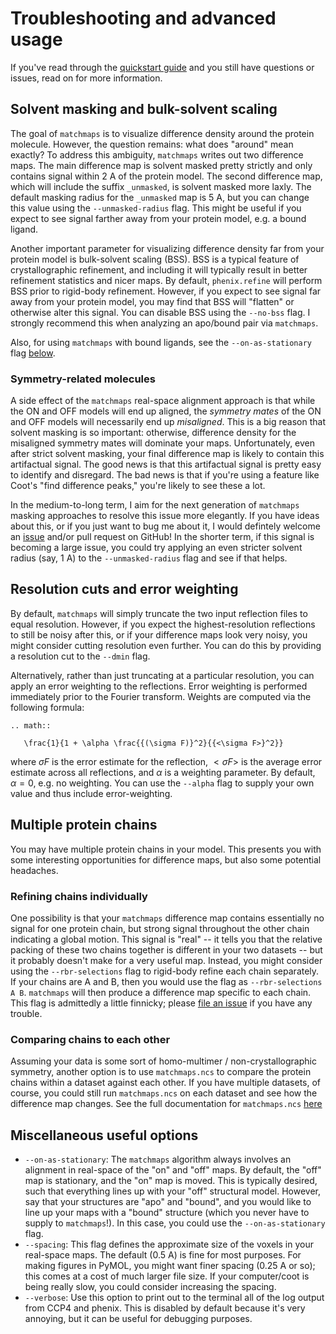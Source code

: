 # Troubleshooting and advanced usage

If you've read through the [quickstart guide](quickstart.md) and you still have questions or issues, read on for more information.

## Solvent masking and bulk-solvent scaling
The goal of `matchmaps` is to visualize difference density around the protein molecule. However, the question remains: what does "around" mean exactly? To address this ambiguity, `matchmaps` writes out two difference maps. The main difference map is solvent masked pretty strictly and only contains signal within 2 A of the protein model. The second difference map, which will include the suffix `_unmasked`, is solvent masked more laxly. The default masking radius for the `_unmasked` map is 5 A, but you can change this value using the `--unmasked-radius` flag. This might be useful if you expect to see signal farther away from your protein model, e.g. a bound ligand.

Another important parameter for visualizing difference density far from your protein model is bulk-solvent scaling (BSS). BSS is a typical feature of crystallographic refinement, and including it will typically result in better refinement statistics and nicer maps. By default, `phenix.refine` will perform BSS prior to rigid-body refinement. However, if you expect to see signal far away from your protein model, you may find that BSS will "flatten" or otherwise alter this signal. You can disable BSS using the `--no-bss` flag. I strongly recommend this when analyzing an apo/bound pair via `matchmaps`.

Also, for using `matchmaps` with bound ligands, see the `--on-as-stationary` flag [below](#miscellaneous-useful-options).

### Symmetry-related molecules

A side effect of the `matchmaps` real-space alignment approach is that while the ON and OFF models will end up aligned, the *symmetry mates* of the ON and OFF models will necessarily end up *misaligned*. This is a big reason that solvent masking is so important: otherwise, difference density for the misaligned symmetry mates will dominate your maps. Unfortunately, even after strict solvent masking, your final difference map is likely to contain this artifactual signal. The good news is that this artifactual signal is pretty easy to identify and disregard. The bad news is that if you're using a feature like Coot's "find difference peaks," you're likely to see these a lot.

In the medium-to-long term, I aim for the next generation of `matchmaps` masking approaches to resolve this issue more elegantly. If you have ideas about this, or if you just want to bug me about it, I would defintely welcome an [issue](https://github.com/rs-station/matchmaps/issues) and/or pull request on GitHub! In the shorter term, if this signal is becoming a large issue, you could try applying an even stricter solvent radius (say, 1 A) to the `--unmasked-radius` flag and see if that helps.

## Resolution cuts and error weighting
By default, `matchmaps` will simply truncate the two input reflection files to equal resolution. However, if you expect the highest-resolution reflections to still be noisy after this, or if your difference maps look very noisy, you might consider cutting resolution even further. You can do this by providing a resolution cut to the `--dmin` flag.

Alternatively, rather than just truncating at a particular resolution, you can apply an error weighting to the reflections. Error weighting is performed immediately prior to the Fourier transform. Weights are computed via the following formula:

```{eval-rst}
.. math::

   \frac{1}{1 + \alpha \frac{{(\sigma F)}^2}{{<\sigma F>}^2}}
```

where $\sigma F$ is the error estimate for the reflection, $<\sigma F>$ is the average error estimate across all reflections, and $\alpha$ is a weighting parameter. By default, $\alpha = 0$, e.g. no weighting. You can use the `--alpha` flag to supply your own value and thus include error-weighting.

## Multiple protein chains

You may have multiple protein chains in your model. This presents you with some interesting opportunities for difference maps, but also some potential headaches.

### Refining chains individually

One possibility is that your `matchmaps` difference map contains essentially no signal for one protein chain, but strong signal throughout the other chain indicating a global motion. This signal is "real" -- it tells you that the relative packing of these two chains together is different in your two datasets -- but it probably doesn't make for a very useful map. Instead, you might consider using the `--rbr-selections` flag to rigid-body refine each chain separately. If your chains are A and B, then you would use the flag as `--rbr-selections A B`. `matchmaps` will then produce a difference map specific to each chain. This flag is admittedly a little finnicky; please [file an issue](https://github.com/rs-station/matchmaps/issues)  if you have any trouble.

### Comparing chains to each other

Assuming your data is some sort of homo-multimer / non-crystallographic symmetry, another option is to use `matchmaps.ncs` to compare the protein chains within a dataset against each other. If you have multiple datasets, of course, you could still run `matchmaps.ncs` on each dataset and see how the difference map changes. See the full documentation for `matchmaps.ncs` [here](cli.md#matchmaps-ncs)

## Miscellaneous useful options

 - `--on-as-stationary`: The `matchmaps` algorithm always involves an alignment in real-space of the "on" and "off" maps. By default, the "off" map is stationary, and the "on" map is moved. This is typically desired, such that everything lines up with your "off" structural model. However, say that your structures are "apo" and "bound", and you would like to line up your maps with a "bound" structure (which you never have to supply to `matchmaps`!). In this case, you could use the `--on-as-stationary` flag.
 - `--spacing`: This flag defines the approximate size of the voxels in your real-space maps. The default (0.5 A) is fine for most purposes. For making figures in PyMOL, you might want finer spacing (0.25 A or so); this comes at a cost of much larger file size. If your computer/coot is being really slow, you could consider increasing the spacing.
 - `--verbose`: Use this option to print out to the terminal all of the log output from CCP4 and phenix. This is disabled by default because it's very annoying, but it can be useful for debugging purposes.

